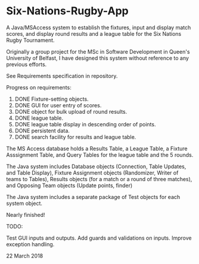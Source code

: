 # Six-Nations-Rugby-App
A Java/MSAccess system to establish the fixtures, input and display match scores, and display round results and a league table for the Six Nations Rugby Tournament.

Originally a group project for the MSc in Software Development in Queen's University of Belfast,
I have designed this system without reference to any previous efforts. 

See Requirements specification in repository. 

Progress on requirements:

1.	DONE Fixture-setting objects.
2.	DONE GUI for user entry of scores.
3.	DONE object for bulk upload of round results. 
4.	DONE league table. 
6.	DONE league table display in descending order of points.
7.	DONE persistent data.
8.	DONE search facility for results and league table.   

The MS Access database holds a Results Table, a League Table, a Fixture Asssignment Table, and Query Tables for the league table and the 5 rounds. 
 
The Java system includes Database objects (Connection, Table Updates, and Table Display), Fixture Assignment objects (Randomizer, Writer of teams to Tables),  Results objects (for a match or a round of three matches), and Opposing Team objects (Update points, finder)

The Java system includes a separate package of Test objects for each system object. 

Nearly finished!  

TODO:   

Test GUI inputs and outputs. 
Add guards and validations on inputs.
Improve exception handling.  

22 March 2018


